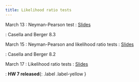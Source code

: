 ```yaml
---
title: Likelihood ratio tests
---
```


March 13
: Neyman-Pearson test
  : [Slides](https://sta711-s23.github.io/slides/lecture_23.pdf)

: Casella and Berger 8.3

March 15
: Neyman-Pearson and likelihood ratio tests
  : [Slides](https://sta711-s23.github.io/slides/lecture_24.pdf)

: Casella and Berger 8.2

March 17
: Likelihood ratio tests
  : [Slides](https://sta711-s23.github.io/slides/lecture_25.pdf)

: **HW 7 released**{: .label .label-yellow }